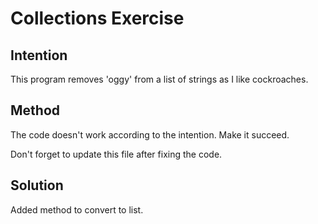 # Collections Exercise

## Intention

This program removes 'oggy' from a list of strings as I like cockroaches.

## Method

The code doesn't work according to the intention. Make it succeed.

Don't forget to update this file after fixing the code.

## Solution

Added method to convert to list.
